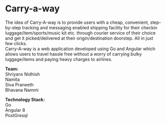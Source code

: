 # Carry-a-way
The idea of Carry-A-way is to provide users with a cheap, convenient, step-by-step tracking and messaging enabled shipping facility for their checkin luggage/item/sports/music kit etc. through courier service of their choice and get it picked/delivered at their origin/destination doorstep. All in just few clicks.<br/>
Carry-A-way is a web application developed using Go and Angular which allows users to travel hassle free without a worry of carrying bulky luggage/items and paying heavy charges to airlines.

**Team:**<br/>
Shriyans Nidhish<br/>
Namita<br/>
Siva Praneeth<br/>
Bhavana Nammi<br/>

**Technology Stack:**<br/>
Go<br/>
Angular 8<br/>
PostGresql
